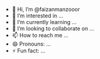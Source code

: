 - 👋 Hi, I’m @faizanmanzooor
- 👀 I’m interested in ...
- 🌱 I’m currently learning ...
- 💞️ I’m looking to collaborate on ...
- 📫 How to reach me ...
- 😄 Pronouns: ...
- ⚡ Fun fact: ...

<!---
faizanmanzooor/faizanmanzooor is a ✨ special ✨ repository because its `README.md` (this file) appears on your GitHub profile.
You can click the Preview link to take a look at your changes.
--->
